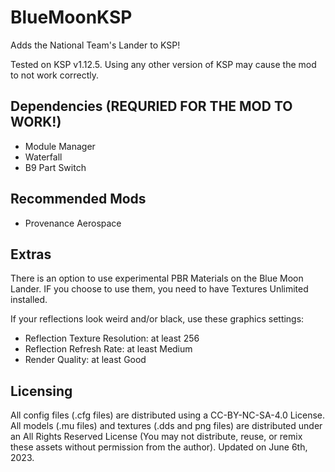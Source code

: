 # BlueMoonKSP
Adds the National Team's Lander to KSP! 

Tested on KSP v1.12.5. Using any other version of KSP may cause the mod to not work correctly. 

## Dependencies (REQURIED FOR THE MOD TO WORK!)
- Module Manager
- Waterfall
- B9 Part Switch

## Recommended Mods
- Provenance Aerospace

## Extras
There is an option to use experimental PBR Materials on the Blue Moon Lander. IF you choose to use them, you need to have Textures Unlimited installed.

If your reflections look weird and/or black, use these graphics settings: 
- Reflection Texture Resolution: at least 256
- Reflection Refresh Rate: at least Medium
- Render Quality: at least Good


## Licensing

All config files (.cfg files) are distributed using a CC-BY-NC-SA-4.0 License. All models (.mu files) and textures (.dds and png files) are distributed under an All Rights Reserved License (You may not distribute, reuse, or remix these assets without permission from the author). Updated on June 6th, 2023.

